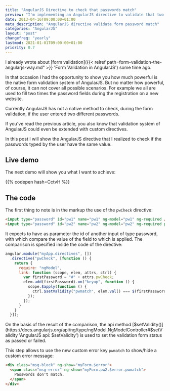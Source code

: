 ```yaml
---
title: "AngularJS Directive to check that passwords match"
preview: "I'm implementing an AngularJS directive to validate that two passwords match."
date: 2013-04-16T09:00:00+01:00
meta_description: "AngularJS directive validate form password match"
categories: "AngularJS"
layout: "post"
changefreq: "yearly"
lastmod: 2021-01-01T09:00:00+01:00
priority: 0.7
---
```


I already wrote about [form validation]({{< relref path=form-validation-the-angularjs-way.md" >}} 'Form Validation in AngularJS') some time ago.

In that occasion I had the opportunity to show you how much powerful is the native form validation system of AngularJS. But no matter how powerful, of course, it can not cover all possible scenarios. For example we all are used to fill two times the password fields during the registration on a new website.

Currently AngularJS has not a native method to check, during the form validation, if the user entered two different passwords.

If you've read the previous article, you also know that validation system of AngularJS could even be extended with custom directives.

In this post I will show the AngularJS directive that I realized to check if the passwords typed by the user have the same value.

## Live demo

The next demo will show you what I want to achieve:

{{% codepen hash=CctvH %}}

## The code

The first thing to note is in the markup the use of the `pwCheck` directive:

```html
<input type="password" id="pw1" name="pw1" ng-model="pw1" ng-required />
<input type="password" id="pw2" name="pw2" ng-model="pw2" ng-required pw-check="pw1" />
```

It expects to have as parameter the id of another input of type password, with which compare the value of the field to which is applied. The comparison is specified inside the code of the directive:

```js
angular.module("myApp.directives", [])
  .directive("pwCheck", [function () {
    return {
      require: "ngModel",
      link: function (scope, elem, attrs, ctrl) {
        var firstPassword = "#" + attrs.pwCheck;
        elem.add(firstPassword).on("keyup", function () {
          scope.$apply(function () {
            ctrl.$setValidity("pwmatch", elem.val() === $(firstPassword).val());
          });
        });
      }
    }
  }]);
```

On the basis of the result of the comparison, the api method [$setValidity()](https://docs.angularjs.org/api/ng/type/ngModel.NgModelController#$setValidity 'AngularJS api: $setValidity') is used to set the validation form status as passed or failed.

This step allows to use the new custom error key `pwmatch` to show/hide a custom error message:

```html
<div class="msg-block" ng-show="myForm.$error">
  <span class="msg-error" ng-show="myForm.pw2.$error.pwmatch">
    Passwords don't match.
  </span>
</div>
```
